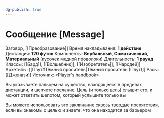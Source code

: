 ```yaml
---
dg-publish: true
---
```

# Сообщение [Message]
Заговор, [[Преобразование]]
Время накладывания: **1 действие**
Дистанция: **120 футов**
Компоненты: **Вербальный**, **Соматический**, **Материальный** (кусочек медной проволоки)
Длительность: **1 раунд**
Классы: [[Бард]], [[Волшебник]], [[Изобретатель]], [[Чародей]]
Архетипы: [[Плут#Тёмный проситель|Тёмный проситель (Плут)]]
Расы: [[Дженази]]
Источник: «Player's handbook»

Вы указываете пальцем на существо, находящееся в пределах дистанции, и шепчете послание. Цель (и только цель) слышит его, и может ответить шепотом, который услышите только вы  
  
Вы можете использовать это заклинание сквозь твердые препятствия, если вы знакомы с целью и знаете, что она находится за барьером